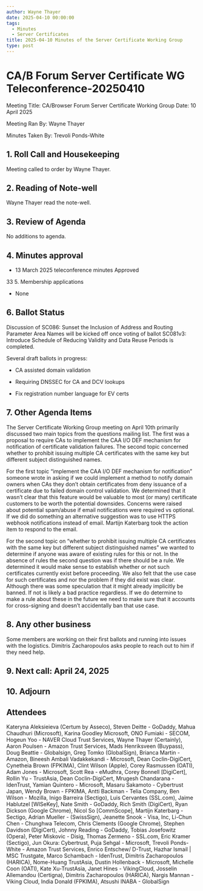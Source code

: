 ```yaml
---
author: Wayne Thayer
date: 2025-04-10 00:00:00
tags:
  - Minutes
  - Server Certificates
title: 2025-04-10 Minutes of the Server Certificate Working Group
type: post
---
```


# CA/B Forum Server Certificate WG Teleconference-20250410

Meeting Title: CA/Browser Forum Server Certificate Working Group Date: 10 April 2025

Meeting Ran By: Wayne Thayer

Minutes Taken By: Trevoli Ponds-White

## 1. Roll Call and Housekeeping

Meeting called to order by Wayne Thayer.

## 2. Reading of Note-well

Wayne Thayer read the note-well.

## 3. Review of Agenda

No additions to agenda.

## 4. Minutes approval

* 13 March 2025 teleconference minutes Approved

33 5. Membership applications

* None

## 6. Ballot Status

Discussion of SC086: Sunset the Inclusion of Address and Routing Parameter Area Names will be kicked off once voting of ballot SC081v3: Introduce Schedule of Reducing Validity and Data Reuse Periods is completed.

Several draft ballots in progress:

 * CA assisted domain validation

 * Requiring DNSSEC for CA and DCV lookups

 * Fix registration number language for EV certs

## 7. Other Agenda Items

The Server Certificate Working Group meeting on April 10th primarily discussed two main topics from the questions mailing list. The first was a proposal to require CAs to implement the CAA I/O DEF mechanism for notification of certificate validation failures. The second topic concerned whether to prohibit issuing multiple CA certificates with the same key but different subject distinguished names.

For the first topic “implement the CAA I/O DEF mechanism for notification” someone wrote in asking if we could implement a method to notify domain owners when CAs they don’t obtain certificates from deny issuance of a certificate due to failed domain control validation. We determined that it wasn’t clear that this feature would be valuable to most (or many) certificate customers to be worth the potential downsides. Concerns were raised about potential spam/abuse if email notifications were required vs optional. If we did do something an alternative suggestion was to use HTTPS webhook notifications instead of email. Martijn Katerbarg took the action item to respond to the email.

For the second topic on “whether to prohibit issuing multiple CA certificates with the same key but different subject distinguished names” we wanted to determine if anyone was aware of existing rules for this or not. In the absence of rules the second question was if there should be a rule. We determined it would make sense to establish whether or not such certificates currently exist before proceeding. We also felt that the use case for such certificates and nor the problem if they did exist was clear. Although there was some speculation that it might already implicitly be banned. If not is likely a bad practice regardless. If we do determine to make a rule about these in the future we need to make sure that it accounts for cross-signing and doesn’t accidentally ban that use case.

## 8. Any other business

Some members are working on their first ballots and running into issues with the logistics. Dimitris Zacharopoulos asks people to reach out to him if they need help.  

## 9. Next call: April 24, 2025

## 10. Adjourn

## Attendees

Kateryna Aleksieieva (Certum by Asseco), Steven Deitte - GoDaddy, Mahua Chaudhuri (Microsoft), Karina Goodley Microsoft, ONO Fumiaki - SECOM, Hogeun Yoo - NAVER Cloud Trust Services, Wayne Thayer (Certainly), Aaron Poulsen - Amazon Trust Services, Mads Henriksveen (Buypass), Doug Beattie - Globalsign, Greg Tomko (GlobalSign), Brianca Martin - Amazon, Bineesh Ambali Vadakkekandi - Microsoft, Dean Coclin-DigiCert, Cynetheia Brown (FPKIMA), Clint Wilson (Apple), Corey Rasmussen (OATI), Adam Jones - Microsoft, Scott Rea - eMudhra, Corey Bonnell [DigiCert], Rollin Yu - TrustAsia, Dean Coclin-DigiCert, Mrugesh Chandarana - IdenTrust, Yamian Quintero - Microsoft, Masaru Sakamoto - Cybertrust Japan, Wendy Brown - FPKIMA, Antti Backman - Telia Company, Ben Wilson - Mozilla, Inigo Barreira (Sectigo), Luis Cervantes (SSL.com), Jaime Hablutzel [WISeKey], Nate Smith - GoDaddy, Rich Smith (DigiCert), Ryan Dickson (Google Chrome), Nicol So [CommScope], Martijn Katerbarg - Sectigo, Adrian Mueller - (SwissSign), Jeanette Snook - Visa, Inc, Li-Chun Chen - Chunghwa Telecom, Chris Clements (Google Chrome), Stephen Davidson (DigiCert), Johnny Reading - GoDaddy, Tobias Josefowitz (Opera), Peter Miskovic - Disig, Thomas Zermeno - SSL.com, Eric Kramer (Sectigo), Jun Okura: Cybertrust, Puja Sehgal - Microsoft, Trevoli Ponds-White - Amazon Trust Services, Enrico Entschew/ D-Trust, Hazhar Ismail | MSC Trustgate, Marco Schambach - IdenTrust, Dimitris Zacharopoulos (HARICA), Nome-Huang TrustAsia, Dustin Hollenback - Microsoft, Michelle Coon (OATI), Kate Xu-TrustAsia, Janet Hines - VikingCloud, Josselin Allemandou (Certigna), Dimitris Zacharopoulos (HARICA), Nargis Mannan - Viking Cloud, India Donald (FPKIMA), Atsushi INABA - GlobalSign